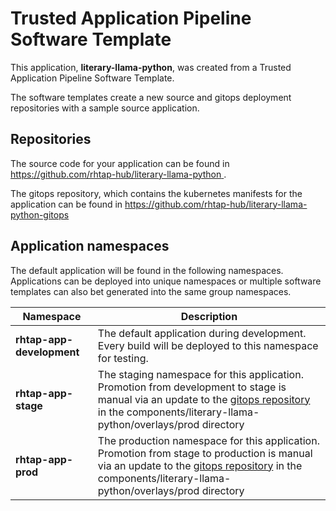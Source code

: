 # Trusted Application Pipeline Software Template

This application, **literary-llama-python**, was created from a Trusted Application Pipeline Software Template.

The software templates create a new source and gitops deployment repositories with a sample source application. 

## Repositories

The source code for your application can be found in [https://github.com/rhtap-hub/literary-llama-python ](https://github.com/rhtap-hub/literary-llama-python ).
 
The gitops repository, which contains the kubernetes manifests for the application can be found in 
[https://github.com/rhtap-hub/literary-llama-python-gitops ](https://github.com/rhtap-hub/literary-llama-python-gitops ) 

## Application namespaces 

The default application will be found in the following namespaces. Applications can be deployed into unique namespaces or multiple software templates can also bet generated into the same group namespaces.  

|  Namespace   |  Description   |  
| -------- | -------- |   
| **rhtap-app-development** | The default application during development. Every build will be deployed to this namespace for testing. | 
| **rhtap-app-stage** | The staging namespace for this application. Promotion from development to stage is manual via an update to the [gitops repository](https://github.com/rhtap-hub/literary-llama-python-gitops ) in the components/literary-llama-python/overlays/prod directory |  
| **rhtap-app-prod** | The production namespace for this application. Promotion from stage to production is manual via an update to the [gitops repository](https://github.com/rhtap-hub/literary-llama-python-gitops ) in the components/literary-llama-python/overlays/prod directory | 